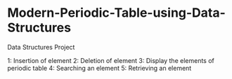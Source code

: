 # Modern-Periodic-Table-using-Data-Structures

Data Structures Project

1: Insertion of element
2: Deletion of element
3: Display the elements of periodic table
4: Searching an element
5: Retrieving an element
